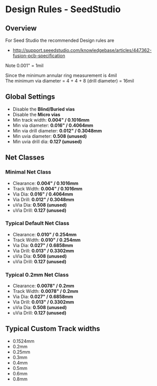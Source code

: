 # Design Rules - SeedStudio

## Overview

For Seed Studio the recommended Design rules are

  * <http://support.seeedstudio.com/knowledgebase/articles/447362-fusion-pcb-specification>

Note 0.001" = 1mil

Since the minimum annular ring measurement is 4mil<br>
The minimum via diameter = 4 + 4 + 8 (drill diameter) = 16mil

## Global Settings

  * Disable the **Blind/Buried vias**
  * Disable the **Micro vias**
  * Min track width: **0.004" / 0.1016mm**
  * Min via diameter: **0.016" / 0.4064mm**
  * Min via drill diameter: **0.012" / 0.3048mm**
  * Min uvia diameter: **0.508 (unused)**
  * Min uvia drill dia: **0.127 (unused)**

## Net Classes

### Minimal Net Class

  * Clearance: **0.004" / 0.1016mm**
  * Track Width: **0.004" / 0.1016mm**
  * Via Dia: **0.016" / 0.4064mm**
  * Via Drill: **0.012" / 0.3048mm**
  * uVia Dia: **0.508 (unused)**
  * uVia Drill: **0.127 (unused)**

### Typical Default Net Class

  * Clearance: **0.010" / 0.254mm**
  * Track Width: **0.010" / 0.254mm**
  * Via Dia: **0.027" / 0.6858mm**
  * Via Drill: **0.013" / 0.3302mm**
  * uVia Dia: **0.508 (unused)**
  * uVia Drill: **0.127 (unused)**

### Typical 0.2mm Net Class

  * Clearance: **0.0078" / 0.2mm**
  * Track Width: **0.0078" / 0.2mm**
  * Via Dia: **0.027" / 0.6858mm**
  * Via Drill: **0.013" / 0.3302mm**
  * uVia Dia: **0.508 (unused)**
  * uVia Drill: **0.127 (unused)**

## Typical Custom Track widths

  * 0.1524mm
  * 0.2mm
  * 0.25mm
  * 0.3mm
  * 0.4mm
  * 0.5mm
  * 0.6mm
  * 0.8mm
